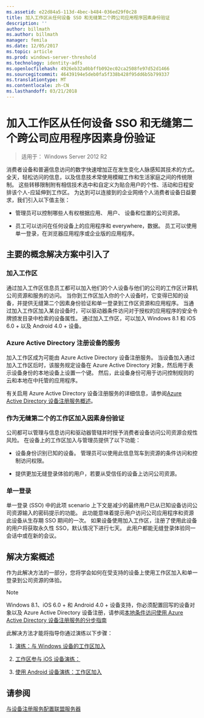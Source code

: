 ```yaml
---
ms.assetid: e22d84a5-113d-4bec-b484-036ed29f0c28
title: 加入工作区从任何设备 SSO 和无缝第二个跨公司应用程序因素身份验证
description: ''
author: billmath
ms.author: billmath
manager: femila
ms.date: 12/05/2017
ms.topic: article
ms.prod: windows-server-threshold
ms.technology: identity-adfs
ms.openlocfilehash: 4926eb32a0bbffb092ec02ca2508fe97d52d1466
ms.sourcegitcommit: 46439194e5deb0fa5f338b428f95dd6b5b799337
ms.translationtype: MT
ms.contentlocale: zh-CN
ms.lasthandoff: 03/21/2018
---
```

# <a name="join-to-workplace-from-any-device-for-sso-and-seamless-second-factor-authentication-across-company-applications"></a>加入工作区从任何设备 SSO 和无缝第二个跨公司应用程序因素身份验证

>适用于： Windows Server 2012 R2

消费者设备和普遍信息访问的数字快速增加正在发生变化人脉感知其技术的方式。 全天，轻松访问的信息，以及信息技术常使用模糊工作和生活家庭之间的传统限制。 这些转移限制附有相信技术选中和自定义为贴合用户的个性、活动和日程安排该个人-应延伸到工作区。 为达到可以连接到的企业网络个人消费者设备日益要求，我们引入以下值主张：

-   管理员可以控制哪些人有权根据应用、 用户、 设备和位置的公司资源。

-   员工可以访问在任何设备上的应用程序和 everywhere，数据。 员工可以使用单一登录，在浏览器应用程序或企业版的应用程序。

## <a name="key-concepts-introduced-in-the-solution"></a>主要的概念解决方案中引入了

### <a name="workplace-join"></a>加入工作区
通过加入工作区信息员工都可以加入他们的个人设备与他们的公司的工作区计算机公司资源和服务的访问。 当你到工作区加入你的个人设备时，它变得已知的设备，并提供无缝第二个因素身份验证和单一登录到工作区资源和应用程序。 当通过加入工作区加入某台设备时，可以驱动器条件访问对于授权的应用程序的安全令牌颁发目录中检索的设备属性。 通过加入工作区，可以加入 Windows 8.1 和 iOS 6.0 + 以及 Android 4.0 + 设备。

### <a name="BKMK_DRS"></a>Azure Active Directory 注册设备的服务
加入工作区成为可能由 Azure Active Directory 设备注册服务。 当设备加入通过加入工作区后时，该服务规定设备在 Azure Active Directory 对象，然后用于表示设备身份的本地设备上设置一个键。 然后，此设备身份可用于访问控制规则的云和本地在中托管的应用程序。

有关启用 Azure Active Directory 设备注册服务的详细信息，请参阅[Azure Active Directory 设备注册服务概述](https://msdn.microsoft.com/6a14cb1f-a058-4453-8ede-d9f4a66a7073.aspx)。

### <a name="workplace-join-as-a-seamless-second-factor-authentication"></a>作为无缝第二个的工作区加入因素身份验证
公司都可以管理与信息访问和驱动器管辖并时授予消费者设备访问公司资源合规性风险。 在设备上的工作区加入与管理员提供了以下功能：

-   设备身份识别已知的设备。 管理员可以使用此信息驾车到资源的条件访问和控制访问权限。

-   提供更加无缝登录体验的用户，若要从受信任的设备上访问公司资源。

### <a name="single-sign-on"></a>单一登录
单一登录 (SSO) 中的此项 scenario 上下文是减少的最终用户已从已知设备访问公司资源输入的密码提示的功能。 此功能意味着提示用户访问公司应用程序和资源此设备从生存期 SSO 期间的一次。 如果设备使用加入工作区，注册了使用此设备的用户将获取永久性 SSO，默认情况下进行七天。 此用户都能无缝登录体验同一会话中或在新的会议。

## <a name="solution-overview"></a>解决方案概述
作为此解决方法的一部分，您将学会如何在受支持的设备上使用工作区加入和单一登录到公司资源的体验。

> [!NOTE]
> Windows 8.1、iOS 6.0 + 和 Android 4.0 + 设备支持，你必须配置回写的设备对象以及 Azure Active Directory 设备注册，请参阅[本地条件访问使用 Azure Active Directory 设备注册服务的分步指南](https://msdn.microsoft.com/library/azure/dn788908.aspx)

此解决方法才能将指导你通过演练以下步骤：

1.  [演练：与 Windows 设备的工作区加入](../../ad-fs/operations/Walkthrough--Workplace-Join-with-a-Windows-Device.md)

2.  [工作区参与 iOS 设备演练：](../../ad-fs/operations/Walkthrough--Workplace-Join-with-an-iOS-Device.md)

3.  [使用 Android 设备演练：工作区加入](../../ad-fs/operations/walkthrough--workplace-join-to-an-android-device.md)

## <a name="see-also"></a>请参阅
[与设备注册服务配置联盟服务器](../deployment/configure-a-federation-server-with-device-registration-service.md)



